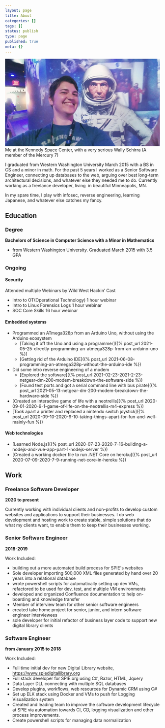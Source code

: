 ```yaml
---
layout: page
title: About
categories: []
tags: []
status: publish
type: page
published: true
meta: {}
---
```

  
  
    
![Me at the Kennedy Space Center, with a very serious Wally Schirra (A member of the Mercury 7)](/squarespace_images/KennedySpaceCenterWithWally.jpg)          
Me at the Kennedy Space Center, with a very serious Wally Schirra (A member of the Mercury 7)
  


  



I graduated from Western Washington University March 2015 with a BS in CS and a minor in math. For the past 5 years I worked as a Senior Software Engineer, connecting up databases to the web, arguing over best long-term architectural decisions, and whatever else they needed me to do. Currently working as a freelance developer, living  in beautiful Minneapolis, MN.

In my spare time, I play with infosec, reverse engineering, learning Japanese, and whatever else catches my fancy.


## Education

### Degree

**Bachelors of Science in Computer Science with a Minor in Mathematics**
* from Western Washington University. Graduated March 2015 with 3.5 GPA

### Ongoing

#### Security

Attended multiple Webinars by Wild West Hackin’ Cast 
* Intro to OT(Operational Technology) 1 hour webinar 
* Intro to Linux Forensics Logs 1 hour webinar  
* SOC Core Skills 16 hour webinar

#### Embedded systems

* Programmed an ATmega328p from an Arduino Uno, without using the Arduino ecosystem
    * [Taking it off the Uno and using a programmer]({% post_url 2021-05-25-directly-programming-an-atmega328p-from-an-arduino-uno %})
    * [Getting rid of the Arduino IDE]({% post_url 2021-06-08-programming-an-atmega328p-without-the-arduino-ide %})
* Did some intro reverse engineering of a modem 
    * [Explored the software]({% post_url 2021-02-23-2021-2-23-netgear-dm-200-modem-breakdown-the-software-side %})
    * [Found test ports and got a serial command line with bus pirate]({% post_url 2021-05-13-netgear-dm-200-modem-breakdown-the-hardware-side %})
* [Created an interactive game of life with a neotrellis]({% post_url 2020-09-01-2020-9-1-game-of-life-on-the-neotrellis-m4-express %})
* [Took apart a printer and replaced a nintendo switch joystick]({% post_url 2020-09-10-2020-9-10-taking-things-apart-for-fun-and-well-mainly-fun %})

#### Web technologies
* [Learned Node.js]({% post_url 2020-07-23-2020-7-16-building-a-nodejs-and-vue-app-part-1-nodejs-server %})
* [Created a working docker file to run .NET Core on heroku]({% post_url 2020-07-09-2020-7-9-running-net-core-in-heroku %})

## Work

### Freelance Software Developer
**2020 to present**

Currently working with individual clients and non-profits to develop custom websites and applications to support their businesses. I do web development and  hosting work to create stable, simple solutions that do what my clients want, to enable them to keep their businesses working. 

### Senior Software Engineer
**2018-2019**

Work Included:
* building out a more automated build process for SPIE's websites
* Sole developer importing 500,000 XML files generated by hand over 20 years into a relational database
* wrote powershell scripts for automatically setting up dev VMs, refactored to be used for dev, test, and multiple VM environments
* developed and organized Confluence documentation to help on-boarding and knowledge transfer
* Member of interview team for other senior software engineers
* created take home project for senior, junior, and intern software engineer interviewees
* sole developer for initial refactor of business layer code to support new digital library clients


### Software Engineer
**from January 2015 to 2018**

Work Included:
* Full time initial dev for new Digital Library website, https://www.spiedigitallibrary.org
* Full stack developer for SPIE.org using C#, Razor, HTML, Jquery
* Data Layer DLL connecting with multiple SQL databases
* Develop plugins, workflows, web resources for Dynamic CRM using C#
* Set up ELK stack using Docker and VMs to push for Logging Visualization system
* Created and leading team to improve the software development lifecycle at SPIE via automation towards CI, CD, logging visualization and other process improvements.
* Create powershell scripts for managing data normalization